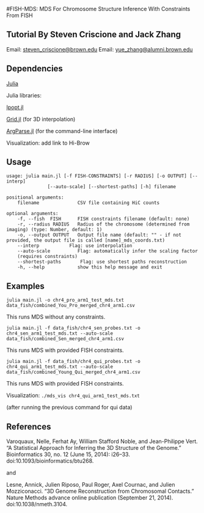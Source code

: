 #FISH-MDS: MDS For Chromosome Structure Inference With Constraints From FISH
## Tutorial By Steven Criscione and Jack Zhang
Email: [steven_criscione@brown.edu](mailto:steven_criscione@brown.edu)
Email: [yue_zhang@alumni.brown.edu](mailto:steven_criscione@alumni.brown.edu)

## Dependencies

[Julia](http://julialang.org/)

Julia libraries:

[Ipopt.jl](https://github.com/JuliaOpt/Ipopt.jl)

[Grid.jl](https://github.com/timholy/Grid.jl) (for 3D interpolation)

[ArgParse.jl](https://github.com/carlobaldassi/ArgParse.jl) (for the command-line interface)

Visualization: add link to Hi-Brow

## Usage

    usage: julia main.jl [-f FISH-CONSTRAINTS] [-r RADIUS] [-o OUTPUT] [--interp]
                   [--auto-scale] [--shortest-paths] [-h] filename

    positional arguments:
        filename              CSV file containing HiC counts

    optional arguments:
        -f, --fish  FISH      FISH constraints filename (default: none)
        -r, --radius RADIUS   Radius of the chromosome (determined from imaging) (type: Number, default: 1)
        -o, --output OUTPUT   Output file name (default: "" - if not provided, the output file is called [name]_mds_coords.txt)
        --interp           Flag: use interpolation
        --auto-scale          Flag: automatically infer the scaling factor
        (requires constraints)
        --shortest-paths       Flag: use shortest paths reconstruction 
        -h, --help            show this help message and exit

## Examples

`julia main.jl -o chr4_pro_arm1_test_mds.txt data_fish/combined_You_Pro_merged_chr4_arm1.csv`

This runs MDS without any constraints.

`julia main.jl -f data_fish/chr4_sen_probes.txt -o chr4_sen_arm1_test_mds.txt --auto-scale data_fish/combined_Sen_merged_chr4_arm1.csv`

This runs MDS with provided FISH constraints.

`julia main.jl -f data_fish/chr4_qui_probes.txt -o chr4_qui_arm1_test_mds.txt --auto-scale data_fish/combined_Young_Qui_merged_chr4_arm1.csv`

This runs MDS with provided FISH constraints.

Visualization: `./mds_vis chr4_qui_arm1_test_mds.txt` 

(after running the previous command for qui data)

## References

Varoquaux, Nelle, Ferhat Ay, William Stafford Noble, and Jean-Philippe Vert. “A Statistical Approach for Inferring the 3D Structure of the Genome.” Bioinformatics 30, no. 12 (June 15, 2014): i26–33. doi:10.1093/bioinformatics/btu268.

and

Lesne, Annick, Julien Riposo, Paul Roger, Axel Cournac, and Julien Mozziconacci. “3D Genome Reconstruction from Chromosomal Contacts.” Nature Methods advance online publication (September 21, 2014). doi:10.1038/nmeth.3104.

